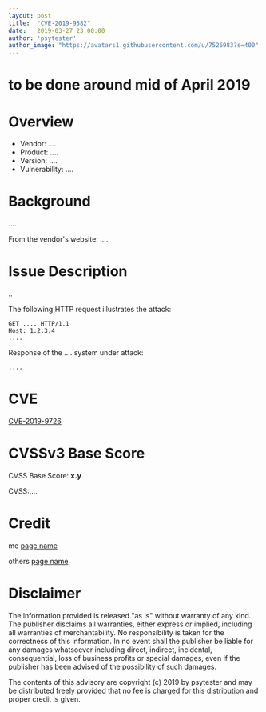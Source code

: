 ```yaml
---
layout: post
title:  "CVE-2019-9582"
date:   2019-03-27 23:00:00
author: 'psytester'
author_image: "https://avatars1.githubusercontent.com/u/7526983?s=400"
---
```


# to be done around mid of April 2019

# Overview

- Vendor: ....
- Product: ....
- Version: ....
- Vulnerability: ....

# Background

....

From the vendor's website:
....

# Issue Description

..

The following HTTP request illustrates the attack:

~~~ http
GET .... HTTP/1.1
Host: 1.2.3.4
....
~~~

Response of the .... system under attack:

~~~
....
~~~

# CVE

[CVE-2019-9726](https://cve.mitre.org/cgi-bin/cvename.cgi?name=CVE-2019-9726)

# CVSSv3 Base Score

CVSS Base Score: __x.y__

CVSS:....

# Credit

me [page name](https://url.com)

others [page name](https://url.com)

# Disclaimer

The information provided is released "as is" without warranty of any kind. The publisher disclaims all warranties, either express or implied, including all warranties of merchantability. No responsibility is taken for the correctness of this information.
In no event shall the publisher be liable for any damages whatsoever including direct, indirect, incidental, consequential, loss of business profits or special damages, even if the publisher has been advised of the possibility of such damages.

The contents of this advisory are copyright (c) 2019 by psytester and may be distributed freely provided that no fee is charged for this distribution and proper credit is given.